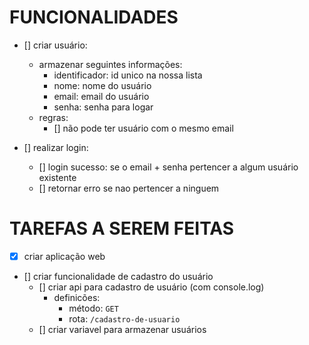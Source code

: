 # FUNCIONALIDADES
- [] criar usuário:
  - armazenar seguintes informações:
    - identificador: id unico na nossa lista
    - nome: nome do usuário 
    - email: email do usuário
    - senha: senha para logar
  - regras:
    - [] não pode ter usuário com o mesmo email

- [] realizar login:
  - [] login sucesso: se o email + senha pertencer a algum usuário existente
  - [] retornar erro se nao pertencer a ninguem

# TAREFAS A SEREM FEITAS
- [x] criar aplicação web
- [] criar funcionalidade de cadastro do usuário
  - [] criar api para cadastro de usuário (com console.log)
    - definicões:
      - método: `GET`
      - rota: `/cadastro-de-usuario`
  - [] criar variavel para armazenar usuários